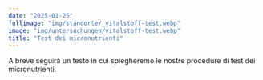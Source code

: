 ```yaml
---
date: "2025-01-25"
fullimage: "img/standorte/_vitalstoff-test.webp"
image: "img/untersuchungen/vitalstoff-test.webp"
title: "Test dei micronutrienti"
---
```


A breve seguirà un testo in cui spiegheremo le nostre procedure di test dei micronutrienti.
